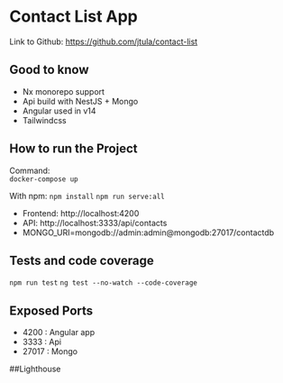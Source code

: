 # Contact List App

Link to Github: https://github.com/jtula/contact-list  

## Good to know
- Nx monorepo support
- Api build with NestJS + Mongo
- Angular used in v14
- Tailwindcss

## How to run the Project
Command:  
`docker-compose up`

With npm:
 `npm install`
 `npm run serve:all`

 - Frontend: http://localhost:4200
 - API: http://localhost:3333/api/contacts
 - MONGO_URI=mongodb://admin:admin@mongodb:27017/contactdb

## Tests and code coverage
 `npm run test`
 `ng test --no-watch --code-coverage`

## Exposed Ports
 - 4200  : Angular app
 - 3333  : Api
 - 27017 : Mongo

##Lighthouse



